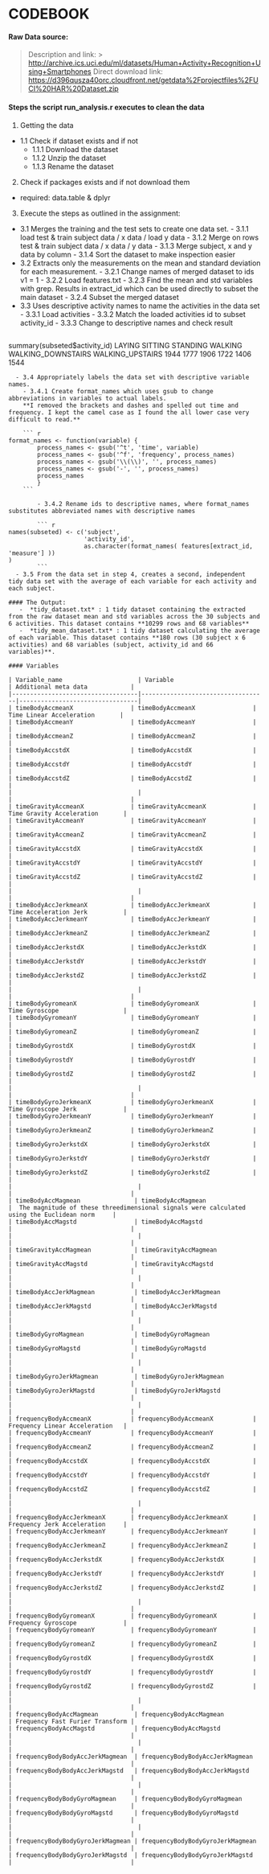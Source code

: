 # CODEBOOK
#### Raw Data source:
> Description and link: 
        > http://archive.ics.uci.edu/ml/datasets/Human+Activity+Recognition+Using+Smartphones
> Direct download link: https://d396qusza40orc.cloudfront.net/getdata%2Fprojectfiles%2FUCI%20HAR%20Dataset.zip 

#### Steps the script run_analysis.r executes to clean the data
1. Getting the data
  - 1.1 Check if dataset exists and if not 
    - 1.1.1 Download the dataset
    - 1.1.2 Unzip the dataset
    - 1.1.3 Rename the dataset 
2. Check if packages exists and if not download them
  - required: data.table & dplyr
3. Execute the steps as outlined in the assignment:
  - 3.1 Merges the training and the test sets to create one data set.
        - 3.1.1 load test & train subject data / x data / load y data
        - 3.1.2 Merge on rows test & train subject data / x data / y data
        - 3.1.3 Merge subject, x and y data by column
        - 3.1.4 Sort the dataset to make inspection easier
  - 3.2 Extracts only the measurements on the mean and standard deviation for each measurement.
        - 3.2.1 Change names of merged dataset to ids v1 = 1
        - 3.2.2 Load features.txt
        - 3.2.3 Find the mean and std variables with grep. Results in extract_id which can be used directly to subset the main dataset
        - 3.2.4 Subset the merged dataset
  - 3.3 Uses descriptive activity names to name the activities in the data set
        - 3.3.1 Load activities
        - 3.3.2 Match the loaded activities id to subset activity_id
        - 3.3.3 Change to descriptive names and check result
    ``` r
summary(subseted$activity_id)
LAYING            SITTING           STANDING            WALKING WALKING_DOWNSTAIRS   WALKING_UPSTAIRS 
1944               1777               1906               1722               1406               1544        
```
  - 3.4 Appropriately labels the data set with descriptive variable names. 
    - 3.4.1 Create format_names which uses gsub to change abbreviations in variables to actual labels.
    **I removed the brackets and dashes and spelled out time and frequency. I kept the camel case as I found the all lower case very difficult to read.**

    ``` r
format_names <- function(variable) {
        process_names <- gsub('^t', 'time', variable)
        process_names <- gsub('^f', 'frequency', process_names)
        process_names <- gsub('\\(\\)', '', process_names)
        process_names <- gsub('-', '', process_names)        
        process_names
        }
    ```
    
        - 3.4.2 Rename ids to descriptive names, where format_names substitutes abbreviated names with descriptive names

        ``` r
names(subseted) <- c('subject', 
                     'activity_id', 
                     as.character(format_names( features[extract_id, 'measure'] ))
)        
        ```
  - 3.5 From the data set in step 4, creates a second, independent tidy data set with the average of each variable for each activity and each subject.

#### The Output:
   -  *tidy_dataset.txt* : 1 tidy dataset containing the extracted from the raw dataset mean and std variables across the 30 subjects and 6 activities. This dataset contains **10299 rows and 68 variables**  
   -  *tidy_mean_dataset.txt* : 1 tidy dataset calculating the average of each variable. This dataset contains **180 rows (30 subject x 6 activities) and 68 variables (subject, activity_id and 66 variables)**. 

#### Variables

| Variable_name                     | Variable                          | Additional meta data            | 
|-----------------------------------|-----------------------------------|---------------------------------| 
| timeBodyAccmeanX                | timeBodyAccmeanX                |  Time Linear Acceleration       | 
| timeBodyAccmeanY                | timeBodyAccmeanY                |                                 | 
| timeBodyAccmeanZ                | timeBodyAccmeanZ                |                                 | 
| timeBodyAccstdX                 | timeBodyAccstdX                 |                                 | 
| timeBodyAccstdY                 | timeBodyAccstdY                 |                                 | 
| timeBodyAccstdZ                 | timeBodyAccstdZ                 |                                 | 
|                                   |                                   |                                 | 
| timeGravityAccmeanX             | timeGravityAccmeanX             | Time Gravity Acceleration       | 
| timeGravityAccmeanY             | timeGravityAccmeanY             |                                 | 
| timeGravityAccmeanZ             | timeGravityAccmeanZ             |                                 | 
| timeGravityAccstdX              | timeGravityAccstdX              |                                 | 
| timeGravityAccstdY              | timeGravityAccstdY              |                                 | 
| timeGravityAccstdZ              | timeGravityAccstdZ              |                                 | 
|                                   |                                   |                                 | 
| timeBodyAccJerkmeanX            | timeBodyAccJerkmeanX            | Time Acceleration Jerk          | 
| timeBodyAccJerkmeanY            | timeBodyAccJerkmeanY            |                                 | 
| timeBodyAccJerkmeanZ            | timeBodyAccJerkmeanZ            |                                 | 
| timeBodyAccJerkstdX             | timeBodyAccJerkstdX             |                                 | 
| timeBodyAccJerkstdY             | timeBodyAccJerkstdY             |                                 | 
| timeBodyAccJerkstdZ             | timeBodyAccJerkstdZ             |                                 | 
|                                   |                                   |                                 | 
| timeBodyGyromeanX               | timeBodyGyromeanX               | Time Gyroscope                  | 
| timeBodyGyromeanY               | timeBodyGyromeanY               |                                 | 
| timeBodyGyromeanZ               | timeBodyGyromeanZ               |                                 | 
| timeBodyGyrostdX                | timeBodyGyrostdX                |                                 | 
| timeBodyGyrostdY                | timeBodyGyrostdY                |                                 | 
| timeBodyGyrostdZ                | timeBodyGyrostdZ                |                                 | 
|                                   |                                   |                                 | 
| timeBodyGyroJerkmeanX           | timeBodyGyroJerkmeanX           | Time Gyroscope Jerk             | 
| timeBodyGyroJerkmeanY           | timeBodyGyroJerkmeanY           |                                 | 
| timeBodyGyroJerkmeanZ           | timeBodyGyroJerkmeanZ           |                                 | 
| timeBodyGyroJerkstdX            | timeBodyGyroJerkstdX            |                                 | 
| timeBodyGyroJerkstdY            | timeBodyGyroJerkstdY            |                                 | 
| timeBodyGyroJerkstdZ            | timeBodyGyroJerkstdZ            |                                 | 
|                                   |                                   |                                 | 
| timeBodyAccMagmean               | timeBodyAccMagmean               |  The magnitude of these threedimensional signals were calculated using the Euclidean norm     | 
| timeBodyAccMagstd                | timeBodyAccMagstd                |                                 | 
|                                   |                                   |                                 | 
| timeGravityAccMagmean            | timeGravityAccMagmean            |                                 | 
| timeGravityAccMagstd             | timeGravityAccMagstd             |                                 | 
|                                   |                                   |                                 | 
| timeBodyAccJerkMagmean           | timeBodyAccJerkMagmean           |                                 | 
| timeBodyAccJerkMagstd            | timeBodyAccJerkMagstd            |                                 | 
|                                   |                                   |                                 | 
| timeBodyGyroMagmean              | timeBodyGyroMagmean              |                                 | 
| timeBodyGyroMagstd               | timeBodyGyroMagstd               |                                 | 
|                                   |                                   |                                 | 
| timeBodyGyroJerkMagmean          | timeBodyGyroJerkMagmean          |                                 | 
| timeBodyGyroJerkMagstd           | timeBodyGyroJerkMagstd           |                                 | 
|                                   |                                   |                                 | 
| frequencyBodyAccmeanX           | frequencyBodyAccmeanX           | Frequency Linear Acceleration   | 
| frequencyBodyAccmeanY           | frequencyBodyAccmeanY           |                                 | 
| frequencyBodyAccmeanZ           | frequencyBodyAccmeanZ           |                                 | 
| frequencyBodyAccstdX            | frequencyBodyAccstdX            |                                 | 
| frequencyBodyAccstdY            | frequencyBodyAccstdY            |                                 | 
| frequencyBodyAccstdZ            | frequencyBodyAccstdZ            |                                 | 
|                                   |                                   |                                 | 
| frequencyBodyAccJerkmeanX       | frequencyBodyAccJerkmeanX       | Frequency Jerk Acceleration     | 
| frequencyBodyAccJerkmeanY       | frequencyBodyAccJerkmeanY       |                                 | 
| frequencyBodyAccJerkmeanZ       | frequencyBodyAccJerkmeanZ       |                                 | 
| frequencyBodyAccJerkstdX        | frequencyBodyAccJerkstdX        |                                 | 
| frequencyBodyAccJerkstdY        | frequencyBodyAccJerkstdY        |                                 | 
| frequencyBodyAccJerkstdZ        | frequencyBodyAccJerkstdZ        |                                 | 
|                                   |                                   |                                 | 
| frequencyBodyGyromeanX          | frequencyBodyGyromeanX          | Frequency Gyroscope             | 
| frequencyBodyGyromeanY          | frequencyBodyGyromeanY          |                                 | 
| frequencyBodyGyromeanZ          | frequencyBodyGyromeanZ          |                                 | 
| frequencyBodyGyrostdX           | frequencyBodyGyrostdX           |                                 | 
| frequencyBodyGyrostdY           | frequencyBodyGyrostdY           |                                 | 
| frequencyBodyGyrostdZ           | frequencyBodyGyrostdZ           |                                 | 
|                                   |                                   |                                 | 
| frequencyBodyAccMagmean          | frequencyBodyAccMagmean          | Frequency Fast Furier Transform | 
| frequencyBodyAccMagstd           | frequencyBodyAccMagstd           |                                 | 
|                                   |                                   |                                 | 
| frequencyBodyBodyAccJerkMagmean  | frequencyBodyBodyAccJerkMagmean  |                                 | 
| frequencyBodyBodyAccJerkMagstd   | frequencyBodyBodyAccJerkMagstd   |                                 | 
|                                   |                                   |                                 | 
| frequencyBodyBodyGyroMagmean     | frequencyBodyBodyGyroMagmean     |                                 | 
| frequencyBodyBodyGyroMagstd      | frequencyBodyBodyGyroMagstd      |                                 | 
|                                   |                                   |                                 | 
| frequencyBodyBodyGyroJerkMagmean | frequencyBodyBodyGyroJerkMagmean |                                 | 
| frequencyBodyBodyGyroJerkMagstd  | frequencyBodyBodyGyroJerkMagstd  |                                 | 
        
        
        
